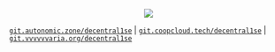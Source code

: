 <p align="center">
  <img src="https://vvvvvvaria.org/logs/memestash/images/javarojava.png" />
</p>

[`git.autonomic.zone/decentral1se`](https://git.autonomic.zone/decentral1se) | [`git.coopcloud.tech/decentral1se`](https://git.coopcloud.tech/decentral1se) | [`git.vvvvvvaria.org/decentral1se`](https://git.vvvvvvaria.org/decentral1se)

